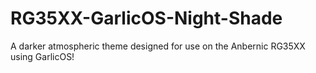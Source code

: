 # RG35XX-GarlicOS-Night-Shade
A darker atmospheric theme designed for use on the Anbernic RG35XX using GarlicOS!
